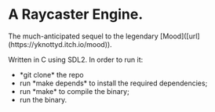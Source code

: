 <!DOCTYPE html>
<html>
<body>

<h1>A Raycaster Engine.</h1>
The much-anticipated sequel to the legendary [Mood]([url](https://yknottyd.itch.io/mood)).

Written in C using SDL2.
In order to run it:
<ul>
    <li>*git clone* the repo</li>
    <li>run *make depends* to install the required dependencies;</li>
    <li>run *make* to compile the binary;</li>
    <li>run the binary.</li>
</ul>

</body>
</html>
